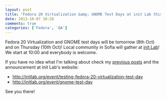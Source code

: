 ```yaml
---
layout: post
title: "Fedora 20 Virtualization &amp; GNOME Test Days at init Lab this week"
date: 2013-10-07 10:28
comments: true
categories: ['Fedora', 'QA']
---
```


Fedora 20 Virtualization and GNOME test days will be tomorrow (8th Oct) and on
Thursday (10th Oct)! Local community in Sofia will gather at
[init Lab](http://initlab.org)! We start at 10:00 and everybody is welcome.

If you have no idea what I'm talking about check my
[previous posts](/blog/categories/fedora/) and the announcement at init Lab's website:

* <http://initlab.org/event/testing-fedora-20-virtualization-test-day>
* <http://initlab.org/event/gnome-test-day>

See you there!
